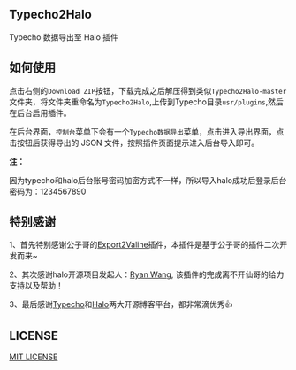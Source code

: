## Typecho2Halo

Typecho 数据导出至 Halo 插件

## 如何使用

点击右侧的`Download ZIP`按钮，下载完成之后解压得到类似`Typecho2Halo-master`文件夹，将文件夹重命名为`Typecho2Halo`,上传到Typecho目录`usr/plugins`,然后在后台启用插件。

在后台界面，`控制台`菜单下会有一个`Typecho数据导出`菜单，点击进入导出界面，点击按钮后获得导出的 JSON 文件，按照插件页面提示进入后台导入即可。

**注：**

因为typecho和halo后台账号密码加密方式不一样，所以导入halo成功后登录后台密码为：1234567890

## 特别感谢

1、首先特别感谢公子哥的[Export2Valine](https://github.com/lizheming/typecho-export-valine)插件，本插件是基于公子哥的插件二次开发而来~

2、其次感谢halo开源项目发起人：[Ryan Wang](https://github.com/ruibaby), 该插件的完成离不开仙哥的给力支持以及帮助！

3、最后感谢[Typecho](https://github.com/typecho)和[Halo](https://github.com/halo-dev)两大开源博客平台，都非常滴优秀👍

## LICENSE

[MIT LICENSE](https://github.com/iRoZhi/Typecho2Halo/blob/main/LICENSE)


